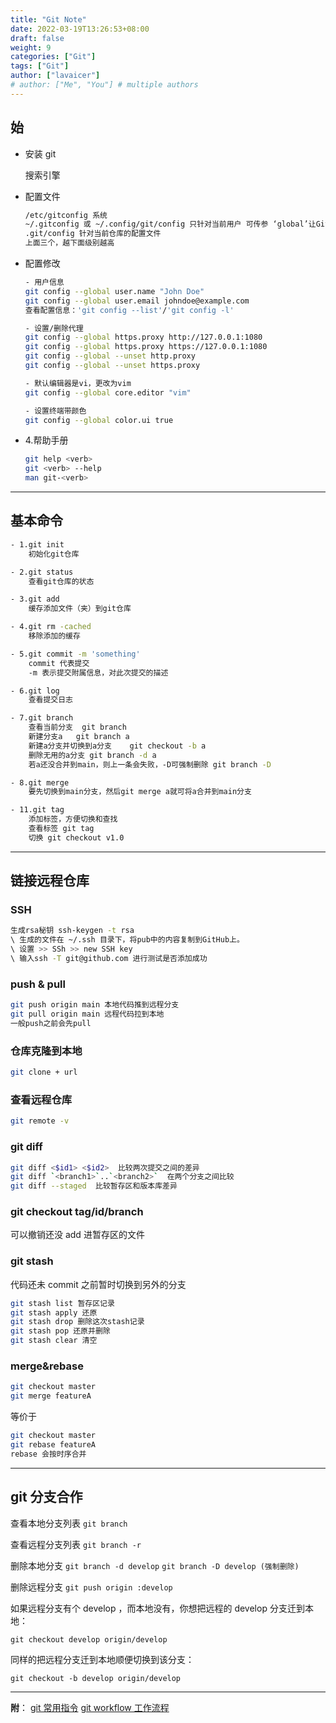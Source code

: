 ```yaml
---
title: "Git Note"
date: 2022-03-19T13:26:53+08:00
draft: false
weight: 9
categories: ["Git"]
tags: ["Git"]
author: ["lavaicer"]
# author: ["Me", "You"] # multiple authors
---
```


## 始

- 安装 git

  搜索引擎

- 配置文件

  ```bash
  /etc/gitconfig 系统
  ~/.gitconfig 或 ~/.config/git/config 只针对当前用户 可传参 ‘global’让Git读写此文件
  .git/config 针对当前仓库的配置文件
  上面三个，越下面级别越高
  ```

- 配置修改

  ```bash
  - 用户信息
  git config --global user.name "John Doe"
  git config --global user.email johndoe@example.com
  查看配置信息：'git config --list'/'git config -l'

  - 设置/删除代理
  git config --global https.proxy http://127.0.0.1:1080
  git config --global https.proxy https://127.0.0.1:1080
  git config --global --unset http.proxy
  git config --global --unset https.proxy

  - 默认编辑器是vi，更改为vim
  git config --global core.editor "vim"

  - 设置终端带颜色
  git config --global color.ui true

  ```

- 4.帮助手册

  ```bash
  git help <verb>
  git <verb> --help
  man git-<verb>
  ```

---

## 基本命令

```bash
- 1.git init
    初始化git仓库

- 2.git status
    查看git仓库的状态

- 3.git add
    缓存添加文件（夹）到git仓库

- 4.git rm -cached
    移除添加的缓存

- 5.git commit -m 'something'
    commit 代表提交
    -m 表示提交附属信息，对此次提交的描述

- 6.git log
    查看提交日志

- 7.git branch
    查看当前分支	git branch
    新建分支a	git branch a
    新建a分支并切换到a分支	git checkout -b a
	删除无用的a分支 git branch -d a
	若a还没合并到main，则上一条会失败，-D可强制删除	git branch -D

- 8.git merge
    要先切换到main分支，然后git merge a就可将a合并到main分支

- 11.git tag
    添加标签，方便切换和查找
    查看标签 git tag
    切换 git checkout v1.0
```

---

## 链接远程仓库

### SSH

```bash
生成rsa秘钥 ssh-keygen -t rsa
\ 生成的文件在 ~/.ssh 目录下，将pub中的内容复制到GitHub上。
\ 设置 >> SSh >> new SSH key
\ 输入ssh -T git@github.com 进行测试是否添加成功
```

### push & pull

```bash
git push origin main 本地代码推到远程分支
git pull origin main 远程代码拉到本地
一般push之前会先pull
```

### 仓库克隆到本地

```bash
git clone + url
```

### 查看远程仓库

```bash
git remote -v
```

### git diff

```bash
git diff <$id1> <$id2>  比较两次提交之间的差异
git diff `<branch1>`..`<branch2>`  在两个分支之间比较
git diff --staged  比较暂存区和版本库差异

```

### git checkout tag/id/branch

可以撤销还没 add 进暂存区的文件

### git stash

代码还未 commit 之前暂时切换到另外的分支

```bash
git stash list 暂存区记录
git stash apply 还原
git stash drop 删除这次stash记录
git stash pop 还原并删除
git stash clear 清空

```

### merge&rebase

```bash
git checkout master
git merge featureA

```

等价于

```bash
git checkout master
git rebase featureA
rebase 会按时序合并

```

---

## git 分支合作

查看本地分支列表
`git branch`

查看远程分支列表
`git branch -r`

删除本地分支
`git branch -d develop`
`git branch -D develop (强制删除)`

删除远程分支
`git push origin :develop`

如果远程分支有个 develop ，而本地没有，你想把远程的 develop 分支迁到本地：

`git checkout develop origin/develop`

同样的把远程分支迁到本地顺便切换到该分支：

`git checkout -b develop origin/develop`

---

**附**：
[git 常用指令](https://chiemon.github.io/2019/02/19/Git-%E5%B8%B8%E7%94%A8%E6%8C%87%E4%BB%A4.html)
[git workflow 工作流程](https://chiemon.github.io/2019/03/02/Git-Workflow.html)

